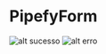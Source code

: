 # PipefyForm
![alt sucesso](https://image.ibb.co/e3kcCS/Captura_de_Tela_2018_04_16_a_s_17_47_29.png)
![alt erro](https://image.ibb.co/fb0zRn/Captura_de_Tela_2018_04_16_a_s_17_47_54.png)
